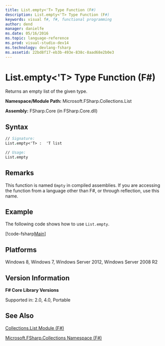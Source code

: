 ```yaml
---
title: List.empty<'T> Type Function (F#)
description: List.empty<'T> Type Function (F#)
keywords: visual f#, f#, functional programming
author: dend
manager: danielfe
ms.date: 05/16/2016
ms.topic: language-reference
ms.prod: visual-studio-dev14
ms.technology: devlang-fsharp
ms.assetid: 22bd8f17-eb3b-493e-838c-8aad68e2b0e3 
---
```


# List.empty<'T> Type Function (F#)

Returns an empty list of the given type.

**Namespace/Module Path:** Microsoft.FSharp.Collections.List

**Assembly:** FSharp.Core (in FSharp.Core.dll)


## Syntax

```fsharp
// Signature:
List.empty<'T> :  'T list

// Usage:
List.empty
```

## Remarks
This function is named `Empty` in compiled assemblies. If you are accessing the function from a language other than F#, or through reflection, use this name.

## Example

The following code shows how to use `List.empty`.

[!code-fsharp[Main](~/samples/snippets/fsharp/lists/snippet44.fs)]

## Platforms
Windows 8, Windows 7, Windows Server 2012, Windows Server 2008 R2


## Version Information
**F# Core Library Versions**

Supported in: 2.0, 4.0, Portable

## See Also
[Collections.List Module &#40;F&#35;&#41;](Collections.List-Module-%5BFSharp%5D.md)

[Microsoft.FSharp.Collections Namespace &#40;F&#35;&#41;](Microsoft.FSharp.Collections-Namespace-%5BFSharp%5D.md)